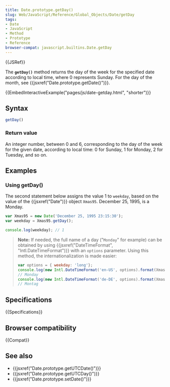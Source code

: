 ```yaml
---
title: Date.prototype.getDay()
slug: Web/JavaScript/Reference/Global_Objects/Date/getDay
tags:
- Date
- JavaScript
- Method
- Prototype
- Reference
browser-compat: javascript.builtins.Date.getDay
---
```

{{JSRef}}

The **`getDay()`** method returns the day of the week for the specified date
according to local time, where 0 represents Sunday. For the day of the month,
see {{jsxref("Date.prototype.getDate()")}}.

{{EmbedInteractiveExample("pages/js/date-getday.html", "shorter")}}

## Syntax

```js
getDay()
```

### Return value

An integer number, between 0 and 6, corresponding to the day of the week for the
given date, according to local time: 0 for Sunday, 1 for Monday, 2 for Tuesday,
and so on.

## Examples

### Using getDay()

The second statement below assigns the value 1 to `weekday`, based on the value
of the {{jsxref("Date")}} object `Xmas95`. December 25, 1995, is a Monday.

```js
var Xmas95 = new Date('December 25, 1995 23:15:30');
var weekday = Xmas95.getDay();

console.log(weekday); // 1
```

> **Note:** If needed, the full name of a day ("`Monday`" for example) can be
> obtained by using
> {{jsxref("DateTimeFormat", "Intl.DateTimeFormat")}} with an
> `options` parameter. Using this method, the internationalization is made
> easier:
>
> ```js
> var options = { weekday: 'long'};
> console.log(new Intl.DateTimeFormat('en-US', options).format(Xmas95));
> // Monday
> console.log(new Intl.DateTimeFormat('de-DE', options).format(Xmas95));
> // Montag
> ```

## Specifications

{{Specifications}}

## Browser compatibility

{{Compat}}

## See also

*   {{jsxref("Date.prototype.getUTCDate()")}}
*   {{jsxref("Date.prototype.getUTCDay()")}}
*   {{jsxref("Date.prototype.setDate()")}}
